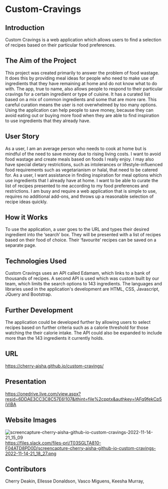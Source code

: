 # Custom-Cravings

## Introduction
Custom Cravings is a web application which allows users to find a selection of recipes based on their particular food preferences.

## The Aim of the Project
This project was created primarily to answer the problem of food wastage. It does this by providing meal ideas for people who need to make use of ingredients that they have remaining at home and do not know what to do with. The app, true to name, also allows people to respond to their particular cravings for a certain ingredient or type of cuisine. It has a curated list based on a mix of common ingredients and some that are more rare. This careful curation means the user is not overwhelmed by too many options. Using the application can help people to save money, because they can avoid eating out or buying more food when they are able to find inspiration to use ingredients that they already have. 

## User Story
As a user, I am an average person who needs to cook at home but is mindful of the need to save money due to rising living costs. I want to avoid food wastage and create meals based on foods I really enjoy. I may also have special dietary restrictions, such as intolerances or lifestyle-influenced food requirements such as vegetarianism or halal, that need to be catered for. 
As a user, I want assistance in finding inspiration for meal options which use ingredients that I already have at home. I want to be able to curate the list of recipes presented to me according to my food preferences and restrictions. I am busy and require a web application that is simple to use, requires no additional add-ons, and throws up a reasonable selection of recipe ideas quickly.

## How it Works
To use the application, a user goes to the URL and types their desired ingredient into the ‘search’ box. They will be presented with a list of recipes based on their food of choice. Their ‘favourite’ recipes can be saved on a separate page. 

## Technologies Used
Custom Cravings uses an API called Edamam, which links to a bank of thousands of recipes. A second API is used which was custom built by our team, which limits the search options to 143 ingredients. The languages and libraries used in the application's development are HTML, CSS, Javascript, JQuery and Bootstrap.

## Further Development
The application could be developed further by allowing users to select recipes based on further criteria such as a calorie threshold for those watching the their calorie intake. The API could also be expanded to include more than the 143 ingredients it currently holds.

## URL
https://cherry-aisha.github.io/custom-cravings/ 

## Presentation
https://onedrive.live.com/view.aspx?resid=6DDAE3CC3C8C57E6!107&ithint=file%2cpptx&authkey=!AFq9fekCp5iViBA

## Website Images
![screencapture-cherry-aisha-github-io-custom-cravings-2022-11-14-21_15_09](https://user-images.githubusercontent.com/113778804/201771204-1e902506-256b-459b-8193-2bf5ecc151e4.png)
https://files.slack.com/files-pri/T03SGLTA810-F04ATD8PD0D/screencapture-cherry-aisha-github-io-custom-cravings-2022-11-14-21_18_27.png 


## Contributors
Cherry Deakin, 
Ellesse Donaldson, 
Vasco Miguens, 
Keesha Murray, 





